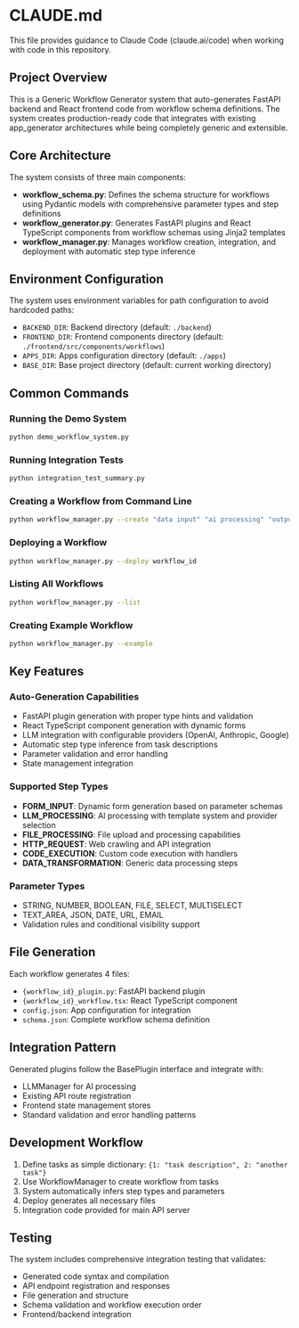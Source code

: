 # CLAUDE.md

This file provides guidance to Claude Code (claude.ai/code) when working with code in this repository.

## Project Overview

This is a Generic Workflow Generator system that auto-generates FastAPI backend and React frontend code from workflow schema definitions. The system creates production-ready code that integrates with existing app_generator architectures while being completely generic and extensible.

## Core Architecture

The system consists of three main components:

- **workflow_schema.py**: Defines the schema structure for workflows using Pydantic models with comprehensive parameter types and step definitions
- **workflow_generator.py**: Generates FastAPI plugins and React TypeScript components from workflow schemas using Jinja2 templates
- **workflow_manager.py**: Manages workflow creation, integration, and deployment with automatic step type inference

## Environment Configuration

The system uses environment variables for path configuration to avoid hardcoded paths:

- `BACKEND_DIR`: Backend directory (default: `./backend`)  
- `FRONTEND_DIR`: Frontend components directory (default: `./frontend/src/components/workflows`)
- `APPS_DIR`: Apps configuration directory (default: `./apps`)
- `BASE_DIR`: Base project directory (default: current working directory)

## Common Commands

### Running the Demo System
```bash
python demo_workflow_system.py
```

### Running Integration Tests
```bash
python integration_test_summary.py
```

### Creating a Workflow from Command Line
```bash
python workflow_manager.py --create "data input" "ai processing" "output generation" --name "My Workflow"
```

### Deploying a Workflow
```bash
python workflow_manager.py --deploy workflow_id
```

### Listing All Workflows
```bash
python workflow_manager.py --list
```

### Creating Example Workflow
```bash
python workflow_manager.py --example
```

## Key Features

### Auto-Generation Capabilities
- FastAPI plugin generation with proper type hints and validation
- React TypeScript component generation with dynamic forms
- LLM integration with configurable providers (OpenAI, Anthropic, Google)
- Automatic step type inference from task descriptions
- Parameter validation and error handling
- State management integration

### Supported Step Types
- **FORM_INPUT**: Dynamic form generation based on parameter schemas
- **LLM_PROCESSING**: AI processing with template system and provider selection
- **FILE_PROCESSING**: File upload and processing capabilities
- **HTTP_REQUEST**: Web crawling and API integration
- **CODE_EXECUTION**: Custom code execution with handlers
- **DATA_TRANSFORMATION**: Generic data processing steps

### Parameter Types
- STRING, NUMBER, BOOLEAN, FILE, SELECT, MULTISELECT
- TEXT_AREA, JSON, DATE, URL, EMAIL
- Validation rules and conditional visibility support

## File Generation

Each workflow generates 4 files:
- `{workflow_id}_plugin.py`: FastAPI backend plugin
- `{workflow_id}_workflow.tsx`: React TypeScript component  
- `config.json`: App configuration for integration
- `schema.json`: Complete workflow schema definition

## Integration Pattern

Generated plugins follow the BasePlugin interface and integrate with:
- LLMManager for AI processing
- Existing API route registration
- Frontend state management stores
- Standard validation and error handling patterns

## Development Workflow

1. Define tasks as simple dictionary: `{1: "task description", 2: "another task"}`
2. Use WorkflowManager to create workflow from tasks
3. System automatically infers step types and parameters
4. Deploy generates all necessary files
5. Integration code provided for main API server

## Testing

The system includes comprehensive integration testing that validates:
- Generated code syntax and compilation
- API endpoint registration and responses
- File generation and structure
- Schema validation and workflow execution order
- Frontend/backend integration